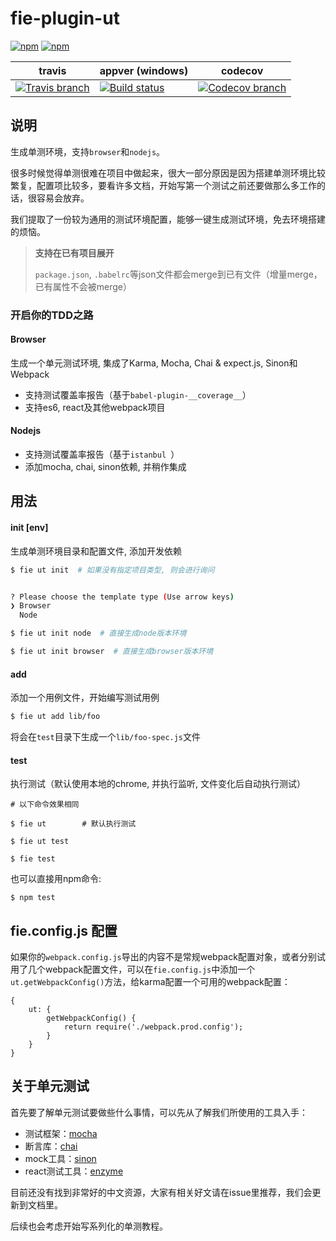 # fie-plugin-ut

[![npm](https://img.shields.io/npm/v/fie-plugin-ut.svg?style=flat-square)](https://www.npmjs.com/package/fie-plugin-ut)
[![npm](https://img.shields.io/npm/dt/fie-plugin-ut.svg?style=flat-square)](https://www.npmjs.com/package/fie-plugin-ut)

| travis | appver (windows) | codecov |
| ------ | ---------------- | ------- |
| [![Travis branch](https://img.shields.io/travis/fieteam/fie-plugin-ut/master.svg?style=flat-square)](https://travis-ci.org/fieteam/fie-plugin-ut) | [![Build status](https://ci.appveyor.com/api/projects/status/6r70s0tp0w96jvtr/branch/master?svg=true&style=flat-square)](https://ci.appveyor.com/project/zincli/fie-plugin-ut/branch/master) | [![Codecov branch](https://img.shields.io/codecov/c/github/fieteam/fie-plugin-ut/master.svg?style=flat-square)](https://codecov.io/gh/fieteam/fie-plugin-ut) |


## 说明

生成单测环境，支持`browser`和`nodejs`。

很多时候觉得单测很难在项目中做起来，很大一部分原因是因为搭建单测环境比较繁复，配置项比较多，要看许多文档，开始写第一个测试之前还要做那么多工作的话，很容易会放弃。

我们提取了一份较为通用的测试环境配置，能够一键生成测试环境，免去环境搭建的烦恼。



> __支持在已有项目展开__
>
> `package.json`, `.babelrc`等json文件都会merge到已有文件（增量merge，已有属性不会被merge）



### 开启你的TDD之路

#### Browser

生成一个单元测试环境, 集成了Karma, Mocha, Chai & expect.js, Sinon和Webpack

* 支持测试覆盖率报告（基于`babel-plugin-__coverage__`）
* 支持es6, react及其他webpack项目


#### Nodejs

* 支持测试覆盖率报告（基于`istanbul `）
* 添加mocha, chai, sinon依赖, 并稍作集成

## 用法

#### init [env]

生成单测环境目录和配置文件, 添加开发依赖

```bash
$ fie ut init  # 如果没有指定项目类型, 则会进行询问


? Please choose the template type (Use arrow keys)
❯ Browser
  Node
```


```bash
$ fie ut init node  # 直接生成node版本环境

$ fie ut init browser  # 直接生成browser版本环境
```



#### add

添加一个用例文件，开始编写测试用例

```bash
$ fie ut add lib/foo
```

将会在`test`目录下生成一个`lib/foo-spec.js`文件


#### test

执行测试（默认使用本地的chrome, 并执行监听, 文件变化后自动执行测试）

```
# 以下命令效果相同

$ fie ut        # 默认执行测试

$ fie ut test

$ fie test      
```

也可以直接用npm命令:

```
$ npm test

```

## fie.config.js 配置

如果你的`webpack.config.js`导出的内容不是常规webpack配置对象，或者分别试用了几个webpack配置文件，可以在`fie.config.js`中添加一个`ut.getWebpackConfig()`方法，给karma配置一个可用的webpack配置：

```
{
    ut: {
        getWebpackConfig() {
            return require('./webpack.prod.config');
        }
    }    
}
```

## 关于单元测试

首先要了解单元测试要做些什么事情，可以先从了解我们所使用的工具入手：

* 测试框架：[mocha](mochajs.org)
* 断言库：[chai](http://chaijs.com/)
* mock工具：[sinon](http://sinonjs.org/)
* react测试工具：[enzyme](https://github.com/airbnb/enzyme)

目前还没有找到非常好的中文资源，大家有相关好文请在issue里推荐，我们会更新到文档里。

后续也会考虑开始写系列化的单测教程。
